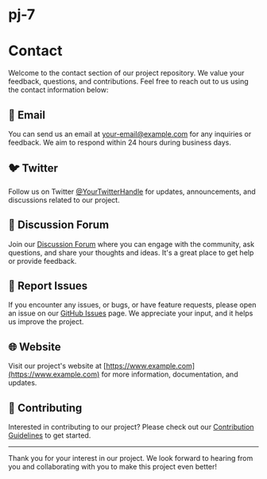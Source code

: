 # pj-7
# Contact

Welcome to the contact section of our project repository. We value your feedback, questions, and contributions. Feel free to reach out to us using the contact information below:

## 📧 Email

You can send us an email at [your-email@example.com](mailto:your-email@example.com) for any inquiries or feedback. We aim to respond within 24 hours during business days.

## 🐦 Twitter

Follow us on Twitter [@YourTwitterHandle](https://twitter.com/YourTwitterHandle) for updates, announcements, and discussions related to our project.

## 💬 Discussion Forum

Join our [Discussion Forum](https://exampleforum.com) where you can engage with the community, ask questions, and share your thoughts and ideas. It's a great place to get help or provide feedback.

## 🚀 Report Issues

If you encounter any issues, or bugs, or have feature requests, please open an issue on our [GitHub Issues](https://github.com/YourOrganization/YourProject/issues) page. We appreciate your input, and it helps us improve the project.

## 🌐 Website

Visit our project's website at [https://www.example.com](https://www.example.com) for more information, documentation, and updates.

## 🤝 Contributing

Interested in contributing to our project? Please check out our [Contribution Guidelines](CONTRIBUTING.md) to get started.

---

Thank you for your interest in our project. We look forward to hearing from you and collaborating with you to make this project even better!
